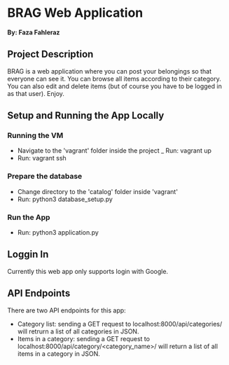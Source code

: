 # BRAG Web Application
**By: Faza Fahleraz**

## Project Description
BRAG is a web application where you can post your belongings so that everyone
can see it. You can browse all items according to their category. You can also
edit and delete items (but of course you have to be logged in as that user).
Enjoy.


## Setup and Running the App Locally
### Running the VM
- Navigate to the 'vagrant' folder inside the project
_ Run: vagrant up
- Run: vagrant ssh

### Prepare the database
- Change directory to the 'catalog' folder inside 'vagrant'
- Run: python3 database_setup.py

### Run the App
- Run: python3 application.py


## Loggin In
Currently this web app only supports login with Google.

## API Endpoints
There are two API endpoints for this app:
- Category list: sending a GET request to localhost:8000/api/categories/ will
retrurn a list of all categories in JSON.
- Items in a category: sending a GET request to
localhost:8000/api/category/<category_name>/ will return a list of all items
in a category in JSON.
